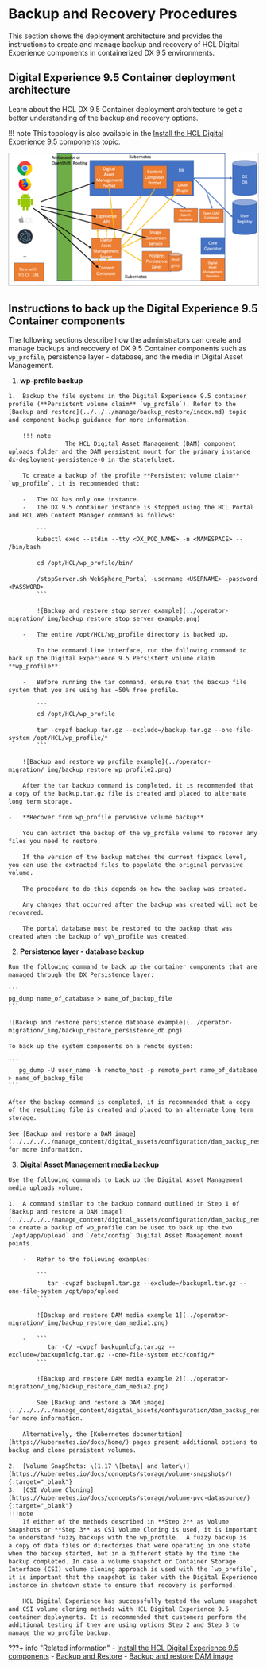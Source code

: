 # Backup and Recovery Procedures 

This section shows the deployment architecture and provides the instructions to create and manage backup and recovery of HCL Digital Experience components in containerized DX 9.5 environments.

## Digital Experience 9.5 Container deployment architecture

Learn about the HCL DX 9.5 Container deployment architecture to get a better understanding of the backup and recovery options.

!!! note
    This topology is also available in the [Install the HCL Digital Experience 9.5 components](../../../../manage_content/digital_assets/installation/install_config_dam.md) topic.

![](../operator-migration/_img/cf_173_topology.png)

## Instructions to back up the Digital Experience 9.5 Container components

The following sections describe how the administrators can create and manage backups and recovery of DX 9.5 Container components such as `wp_profile`, persistence layer - database, and the media in Digital Asset Management.

1.   **wp-profile backup**

    1.  Backup the file systems in the Digital Experience 9.5 container profile (**Persistent volume claim** `wp_profile`). Refer to the [Backup and restore](../../../manage/backup_restore/index.md) topic and component backup guidance for more information.

        !!! note
                    The HCL Digital Asset Management (DAM) component uploads folder and the DAM persistent mount for the primary instance dx-deployment-persistence-0 in the statefulset.

        To create a backup of the profile **Persistent volume claim** `wp_profile`, it is recommended that:

        -   The DX has only one instance.
        -   The DX 9.5 container instance is stopped using the HCL Portal and HCL Web Content Manager command as follows:

            ```
            kubectl exec --stdin --tty <DX_POD_NAME> -n <NAMESPACE> -- /bin/bash
            
            cd /opt/HCL/wp_profile/bin/
            
            /stopServer.sh WebSphere_Portal -username <USERNAME> -password <PASSWORD>
            ```

            ![Backup and restore stop server example](../operator-migration/_img/backup_restore_stop_server_example.png)

        -   The entire /opt/HCL/wp_profile directory is backed up.
        
            In the command line interface, run the following command to back up the Digital Experience 9.5 Persistent volume claim **wp_profile**:

        -   Before running the tar command, ensure that the backup file system that you are using has ~50% free profile.

            ```
            cd /opt/HCL/wp_profile
            
            tar -cvpzf backup.tar.gz --exclude=/backup.tar.gz --one-file-system /opt/HCL/wp_profile/*
            ```

        ![Backup and restore wp_profile example](../operator-migration/_img/backup_restore_wp_profile2.png)

        After the tar backup command is completed, it is recommended that a copy of the backup.tar.gz file is created and placed to alternate long term storage.

    -   **Recover from wp_profile pervasive volume backup**

        You can extract the backup of the wp_profile volume to recover any files you need to restore.

        If the version of the backup matches the current fixpack level, you can use the extracted files to populate the original pervasive volume.

        The procedure to do this depends on how the backup was created.

        Any changes that occurred after the backup was created will not be recovered.

        The portal database must be restored to the backup that was created when the backup of wp\_profile was created.

2.   **Persistence layer - database backup**

    Run the following command to back up the container components that are managed through the DX Persistence layer:

    ```
    pg_dump name_of_database > name_of_backup_file
    ```

    ![Backup and restore persistence database example](../operator-migration/_img/backup_restore_persistence_db.png)

    To back up the system components on a remote system:

    ```
       pg_dump -U user_name -h remote_host -p remote_port name_of_database > name_of_backup_file
    ```

    After the backup command is completed, it is recommended that a copy of the resulting file is created and placed to an alternate long term storage.

    See [Backup and restore a DAM image](../../../../manage_content/digital_assets/configuration/dam_backup_restore_image.md) for more information.

3.   **Digital Asset Management media backup**

    Use the following commands to back up the Digital Asset Management media uploads volume:

    1.  A command similar to the backup command outlined in Step 1 of [Backup and restore a DAM image](../../../../manage_content/digital_assets/configuration/dam_backup_restore_image.md) to create a backup of wp_profile can be used to back up the two `/opt/app/upload` and `/etc/config` Digital Asset Management mount points.

        -   Refer to the following examples:

            ```
               tar -cvpzf backupml.tar.gz --exclude=/backupml.tar.gz --one-file-system /opt/app/upload
            ```

            ![Backup and restore DAM media example 1](../operator-migration/_img/backup_restore_dam_media1.png)

        -   ```
               tar -C/ -cvpzf backupmlcfg.tar.gz --exclude=/backupmlcfg.tar.gz --one-file-system etc/config/*
            ```

            ![Backup and restore DAM media example 2](../operator-migration/_img/backup_restore_dam_media2.png)

            See [Backup and restore a DAM image](../../../../manage_content/digital_assets/configuration/dam_backup_restore_image.md) for more information.

        Alternatively, the [Kubernetes documentation](https://kubernetes.io/docs/home/) pages present additional options to backup and clone persistent volumes.

    2.  [Volume SnapShots: \(1.17 \[beta\] and later\)](https://kubernetes.io/docs/concepts/storage/volume-snapshots/){:target="_blank"}
    3.  [CSI Volume Cloning](https://kubernetes.io/docs/concepts/storage/volume-pvc-datasource/){:target="_blank"}
    !!!note
        If either of the methods described in **Step 2** as Volume Snapshots or **Step 3** as CSI Volume Cloning is used, it is important to understand fuzzy backups with the wp_profile.  A fuzzy backup is a copy of data files or directories that were operating in one state when the backup started, but in a different state by the time the backup completed. In case a volume snapshot or Container Storage Interface (CSI) volume cloning approach is used with the `wp_profile`, it is important that the snapshot is taken with the Digital Experience instance in shutdown state to ensure that recovery is performed.

        HCL Digital Experience has successfully tested the volume snapshot and CSI volume cloning methods with HCL Digital Experience 9.5 container deployments. It is recommended that customers perform the additional testing if they are using options Step 2 and Step 3 to manage the wp_profile backup.


???+ info "Related information"
    - [Install the HCL Digital Experience 9.5 components](../../../../manage_content/wcm_authoring/content_composer/installation/install_config_cc_dam.md)
    - [Backup and Restore](../../../manage/backup_restore/index.md)
    - [Backup and restore DAM image](../../../../manage_content/digital_assets/configuration/dam_backup_restore_image.md)
 


<!-- -   **[Restore Digital Asset Management image to previous version](../digital_asset_mgmt/dam_restore_image_operator.md)**  
This shows you how to restore the HCL Digital Experience 9.5 Digital Asset Management image to a previous version.
-   **[Back up and restore a DAM image](../digital_asset_mgmt/dam_backup_restore_image.md)**  
This topic shows you how to backup and restore for Digital Asset Management persistence and binaries in an Operator-based deployment using `dxctl`.
 -->

